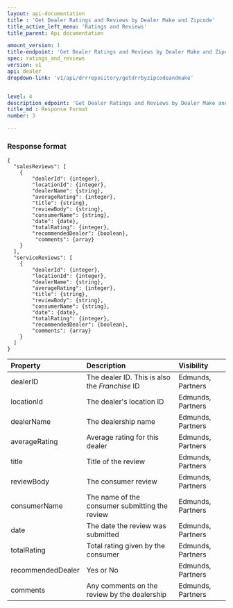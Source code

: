 ```yaml
---
layout: api-documentation
title : 'Get Dealer Ratings and Reviews by Dealer Make and Zipcode'
title_active_left_menu: 'Ratings and Reviews'
title_parent: Api documentation

amount_version: 1
title-endpoint: 'Get Dealer Ratings and Reviews by Dealer Make and Zipcode'
spec: ratings_and_reviews
version: v1
api: dealer
dropdown-link: 'v1/api/drrrepository/getdrrbyzipcodeandmake'


level: 4
description_edpoint: 'Get Dealer Ratings and Reviews by Dealer Make and Zipcode'
title_md : Response Format
number: 3

---
```



### Response format

	{
	  "salesReviews": [
	    {
			"dealerId": {integer},
			"locationId": {integer},
			"dealerName": {string},
	      	"averageRating": {integer},
		    "title": {string},
		    "reviewBody": {string},
		    "consumerName": {string},
		    "date": {date},
		    "totalRating": {integer},
		    "recommendedDealer": {boolean},
		     "comments": {array}
	    }
	  ],
	  "serviceReviews": [
		{
			"dealerId": {integer},
			"locationId": {integer},
			"dealerName": {string},
	      	"averageRating": {integer},
			"title": {string},
			"reviewBody": {string},
			"consumerName": {string},
			"date": {date},
			"totalRating": {integer},
			"recommendedDealer": {boolean},
			"comments": {array}
	    }
	  ]
	}


| Property      				| Description                         						| Visibility    	|
|:------------------------------|:----------------------------------------------------------|:----------------- |
| dealerID				   		| The dealer ID. This is also the *Franchise* ID			| Edmunds, Partners |
| locationId    		    	| The dealer's location ID									| Edmunds, Partners |
| dealerName    		    	| The dealership name			 							| Edmunds, Partners |
| averageRating	    		   	| Average rating for this dealer	 						| Edmunds, Partners |
| title		    	    		| Title of the review										| Edmunds, Partners |
| reviewBody	    		   	| The consumer review										| Edmunds, Partners |
| consumerName	    		   	| The name of the consumer submitting the review			| Edmunds, Partners |
| date		    		  		| The date the review was submitted						 	| Edmunds, Partners |
| totalRating		    		| Total rating given by the consumer						| Edmunds, Partners |
| recommendedDealer	    	  	| Yes or No		 											| Edmunds, Partners |
| comments		    	    	| Any comments on the review by the dealership				| Edmunds, Partners |}